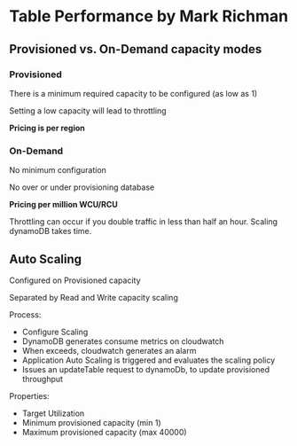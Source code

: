 # Table Performance by Mark Richman

## Provisioned vs. On-Demand capacity modes

### Provisioned

There is a minimum required capacity to be configured (as low as 1)

Setting a low capacity will lead to throttling

**Pricing is per region**

### On-Demand

No minimum configuration

No over or under provisioning database

**Pricing per million WCU/RCU** 

Throttling can occur if you double traffic in less than half an hour.
Scaling dynamoDB takes time.

## Auto Scaling

Configured on Provisioned capacity

Separated by Read and Write capacity scaling

Process:

* Configure Scaling
* DynamoDB generates consume metrics on cloudwatch
* When exceeds, cloudwatch generates an alarm
* Application Auto Scaling is triggered and evaluates the scaling policy
* Issues an updateTable request to dynamoDb, to update provisioned throughput

Properties:

* Target Utilization
* Minimum provisioned capacity (min 1)
* Maximum provisioned capacity (max 40000)

